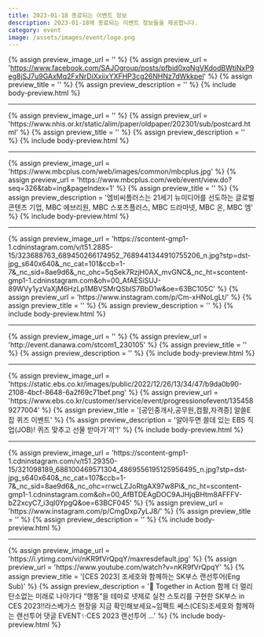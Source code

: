 ```yaml
---
title: 2023-01-18 종료되는 이벤트 정보
description: 2023-01-18에 종료되는 이벤트 정보들을 제공합니다.
category: event
image: /assets/images/event/logo.png
---
```

{% assign preview_image_url = '' %}
{% assign preview_url = 'https://www.facebook.com/SAJOgroup/posts/pfbid0xqNgVKdodBWtiNxP9eg8jSJ7u9GAxMq2FxNrDiXxiixYXFHP3cg26NHNz7dWkkpel' %}
{% assign preview_title = '' %}
{% assign preview_description = '' %}
{% include body-preview.html %}
<hr>{% assign preview_image_url = '' %}
{% assign preview_url = 'https://www.nhis.or.kr/static/alim/paper/oldpaper/202301/sub/postcard.html' %}
{% assign preview_title = '' %}
{% assign preview_description = '' %}
{% include body-preview.html %}
<hr>{% assign preview_image_url = 'https://www.mbcplus.com/web/images/common/mbcplus.jpg' %}
{% assign preview_url = 'https://www.mbcplus.com/web/event/view.do?seq=326&tab=ing&pageIndex=1' %}
{% assign preview_title = '' %}
{% assign preview_description = '엠비씨플러스는 21세기 뉴미디어를 선도하는 글로벌 콘텐츠 기업, MBC 에브리원, MBC 스포츠플러스, MBC 드라마넷, MBC 온, MBC 엠' %}
{% include body-preview.html %}
<hr>{% assign preview_image_url = 'https://scontent-gmp1-1.cdninstagram.com/v/t51.2885-15/323688763_689450266174952_7689441344910755206_n.jpg?stp=dst-jpg_s640x640&amp;_nc_cat=101&amp;ccb=1-7&amp;_nc_sid=8ae9d6&amp;_nc_ohc=5qSek7RzjH0AX_mvGNC&amp;_nc_ht=scontent-gmp1-1.cdninstagram.com&amp;oh=00_AfAESiSUJ-89WVy1yzVaXjM6HzLp1MBVSMrQSbIS7BbD1w&amp;oe=63BC105C' %}
{% assign preview_url = 'https://www.instagram.com/p/Cm-xHNoLgLt/' %}
{% assign preview_title = '' %}
{% assign preview_description = '' %}
{% include body-preview.html %}
<hr>{% assign preview_image_url = '' %}
{% assign preview_url = 'http://event.danawa.com/stcom1_230105' %}
{% assign preview_title = '' %}
{% assign preview_description = '' %}
{% include body-preview.html %}
<hr>{% assign preview_image_url = 'https://static.ebs.co.kr/images/public/2022/12/26/13/34/47/b9da0b90-2108-4bcf-8648-6a2f69c71bef.png' %}
{% assign preview_url = 'https://www.ebs.co.kr/customer/service/event/progressionofevent/1354589277004' %}
{% assign preview_title = '[공인중개사,공무원,컴활,자격증] 알쓸E잡 퀴즈 이벤트' %}
{% assign preview_description = '알아두면 쓸데 있는 EBS 직업(JOB)! 퀴즈 맞추고 선물 받아가&#039;끼&#039;!' %}
{% include body-preview.html %}
<hr>{% assign preview_image_url = 'https://scontent-gmp1-1.cdninstagram.com/v/t51.29350-15/321098189_688100469571304_4869556195125956495_n.jpg?stp=dst-jpg_s640x640&amp;_nc_cat=107&amp;ccb=1-7&amp;_nc_sid=8ae9d6&amp;_nc_ohc=rrwcLZJoRtgAX97w8Pi&amp;_nc_ht=scontent-gmp1-1.cdninstagram.com&amp;oh=00_AfBTDEAgDOC9AJHjqBHtm8AFFFV-bZ2xcyC7_i3qI0YpgQ&amp;oe=63BCF045' %}
{% assign preview_url = 'https://www.instagram.com/p/CmgDxp7yLJ8/' %}
{% assign preview_title = '' %}
{% assign preview_description = '' %}
{% include body-preview.html %}
<hr>{% assign preview_image_url = 'https://i.ytimg.com/vi/nKR9fVrQpqY/maxresdefault.jpg' %}
{% assign preview_url = 'https://www.youtube.com/watch?v=nKR9fVrQpqY' %}
{% assign preview_title = '[CES 2023] 조세호와 함께하는 SK부스 랜선투어(Eng Sub)' %}
{% assign preview_description = '🧭 Together in Action 함께 더 멀리 탄소없는 미래로 나아가다 “행동”을 테마로 넷제로 실천 스토리를 구현한 SK부스 in CES 2023!!라스베가스 현장을 지금 확인해보세요~임팩트 쎄스(CES)조세호와 함께하는 랜선투어 댓글 EVENT✨CES 2023 랜선투어 ...' %}
{% include body-preview.html %}